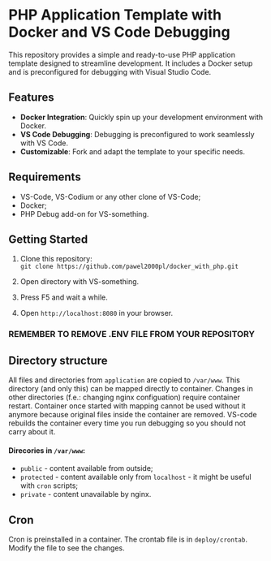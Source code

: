 # PHP Application Template with Docker and VS Code Debugging

This repository provides a simple and ready-to-use PHP application template designed to streamline development. It includes a Docker setup and is preconfigured for debugging with Visual Studio Code.

## Features

- **Docker Integration**: Quickly spin up your development environment with Docker.
- **VS Code Debugging**: Debugging is preconfigured to work seamlessly with VS Code.
- **Customizable**: Fork and adapt the template to your specific needs.

## Requirements

* VS-Code, VS-Codium or any other clone of VS-Code;
* Docker;
* PHP Debug add-on for VS-something.


## Getting Started

1. Clone this repository:  
   `git clone https://github.com/pawel2000pl/docker_with_php.git`

2. Open directory with VS-something.

3. Press F5 and wait a while.

4. Open `http://localhost:8080` in your browser.

### REMEMBER TO REMOVE .ENV FILE FROM YOUR REPOSITORY

## Directory structure

All files and directories from `application` are copied to `/var/www`.
This directory (and only this) can be mapped directly to container.
Changes in other directories (f.e.: changing nginx configuation) require container restart. 
Container once started with mapping cannot be used without it anymore because original files inside the container are removed. 
VS-code rebuilds the container every time you run debugging so you should not carry about it.

#### Direcories in `/var/www`:

* `public` - content available from outside;
* `protected` - content available only from `localhost` - it might be useful with `cron` scripts;
* `private` - content unavailable by nginx.

## Cron

Cron is preinstalled in a container. The crontab file is in `deploy/crontab`.
Modify the file to see the changes.
